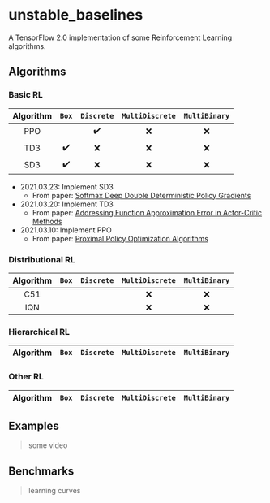 # unstable_baselines

A TensorFlow 2.0 implementation of some Reinforcement Learning algorithms.

## Algorithms

### Basic RL



| Algorithm | `Box`              | `Discrete`         | `MultiDiscrete`    | `MultiBinary`      |
|:-----------:|:--------------------:|:--------------------:|:--------------------:|:--------------------:|
| PPO       |   | :heavy_check_mark: | :x: | :x: |
| TD3       | :heavy_check_mark: | :x: | :x: | :x: |
| SD3       | :heavy_check_mark: | :x: | :x: | :x: |


* 2021.03.23: Implement SD3
  * From paper: [Softmax Deep Double Deterministic Policy Gradients](https://arxiv.org/abs/2010.09177)
* 2021.03.20: Implement TD3
  * From paper: [Addressing Function Approximation Error in Actor-Critic Methods](https://arxiv.org/abs/1802.09477)
* 2021.03.10: Implement PPO
  * From paper: [Proximal Policy Optimization Algorithms](https://arxiv.org/abs/1707.06347)

### Distributional RL

| Algorithm | `Box`              | `Discrete`         | `MultiDiscrete`    | `MultiBinary`      |
|:-----------:|:--------------------:|:--------------------:|:--------------------:|:--------------------:|
| C51 |   |   | :x: | :x: |
| IQN |   |   | :x: | :x: |


### Hierarchical RL

| Algorithm | `Box`              | `Discrete`         | `MultiDiscrete`    | `MultiBinary`      |
|:-----------:|:--------------------:|:--------------------:|:--------------------:|:--------------------:|


### Other RL

| Algorithm | `Box`              | `Discrete`         | `MultiDiscrete`    | `MultiBinary`      |
|:-----------:|:--------------------:|:--------------------:|:--------------------:|:--------------------:|


## Examples

> some video

## Benchmarks

> learning curves
